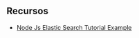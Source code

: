 
## Recursos

* [Node Js Elastic Search Tutorial Example](https://appdividend.com/2018/06/29/node-js-elastic-search-tutorial-example/)
